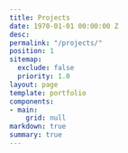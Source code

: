 ```yaml
---
title: Projects
date: 1970-01-01 00:00:00 Z
desc:
permalink: "/projects/"
position: 1
sitemap:
  exclude: false
  priority: 1.0
layout: page
template: portfolio
components:
- main:
    grid: null
markdown: true
summary: true
---
```

